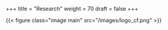 +++
title = "Research"
weight = 70
draft = false
+++


{{< figure class="image main" src="/images/logo_cf.png" >}}
